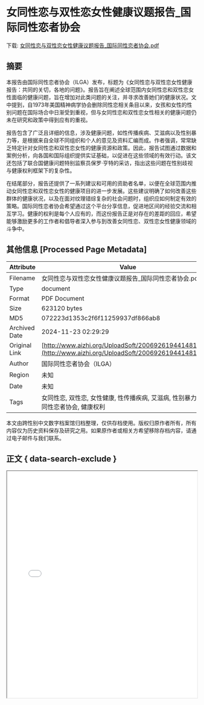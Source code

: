 # 女同性恋与双性恋女性健康议题报告_国际同性恋者协会

<!-- tcd_download_link -->
下载: <a href="../女同性恋与双性恋女性健康议题报告_国际同性恋者协会.pdf" download>女同性恋与双性恋女性健康议题报告_国际同性恋者协会.pdf</a>
<!-- tcd_download_link_end -->

## 摘要

<!-- tcd_abstract -->
本报告由国际同性恋者协会（ILGA）发布，标题为《女同性恋与双性恋女性健康报告：共同的关切，各地的问题》。报告旨在阐述全球范围内女同性恋和双性恋女性面临的健康问题，旨在增加对此类问题的关注，并寻求改善她们的健康状况。文中提到，自1973年美国精神病学协会删除同性恋相关条目以来，女孩和女性的性别问题在国际场合中日渐受到重视，但与女同性恋和双性恋女性相关的健康问题仍未在研究和政策中得到应有的重视。  

报告包含了广泛且详细的信息，涉及健康问题，如性传播疾病、艾滋病以及性别暴力等，是根据来自全球不同组织和个人的意见及资料汇编而成。作者强调，常常缺乏特定针对女同性恋和双性恋女性的健康资源和政策。因此，报告试图通过数据和案例分析，向各国和国际组织提供实证基础，以促进在这些领域的有效行动。该文还包括了联合国健康问题特别监察员保罗·亨特的采访，指出这些问题在性别歧视与健康权利框架下的复杂性。  

在结尾部分，报告还提供了一系列建议和可用的资助者名单，以便在全球范围内推动女同性恋和双性恋女性的健康项目的进一步发展。这些建议明确了如何改善这些群体的健康状况，以及在面对纹理错综复杂的社会问题时，组织应如何制定有效的策略。国际同性恋者协会希望通过这个平台分享信息，促进地区间的经验交流和相互学习。健康的权利是每个人应有的，而这份报告正是对存在的差距的回应，希望能够激励更多的工作者和倡导者深入参与到改善女同性恋、双性恋女性健康领域的斗争中。

<!-- tcd_abstract_end -->

## 其他信息 [Processed Page Metadata]

| Attribute       | Value                                  |
|-----------------|----------------------------------------|
| Filename        | 女同性恋与双性恋女性健康议题报告_国际同性恋者协会.pdf                             |
| Type            | document                                 |
| Format          | PDF Document                               |
| Size            | 623120 bytes                           |
| MD5             | 072223d1353c2f6f11259937df866ab8                                  |
| Archived Date   | 2024-11-23 02:29:29                             |
| Original Link   | [http://www.aizhi.org/UploadSoft/2006926194414810.pdf](http://www.aizhi.org/UploadSoft/2006926194414810.pdf)                         |
| Author          | 国际同性恋者协会（ILGA）                               |
| Region          | 未知                               |
| Date            | 未知                                 |
| Tags            | 女同性恋, 双性恋, 女性健康, 性传播疾病, 艾滋病, 性别暴力, 国际同性恋者协会, 健康权利                                 |

本文由跨性别中文数字档案馆归档整理，仅供存档使用。版权归原作者所有，所有内容仅为历史资料保存及研究之用。如果原作者或相关方希望移除存档内容，请通过电子邮件与我们联系。

## 正文 { data-search-exclude }

<!-- tcd_main_text -->
<iframe src="../女同性恋与双性恋女性健康议题报告_国际同性恋者协会.pdf" width="100%" height="600px">
    <p>无法显示PDF，请下载查看。</p>
</iframe>
<!-- tcd_main_text_end -->

